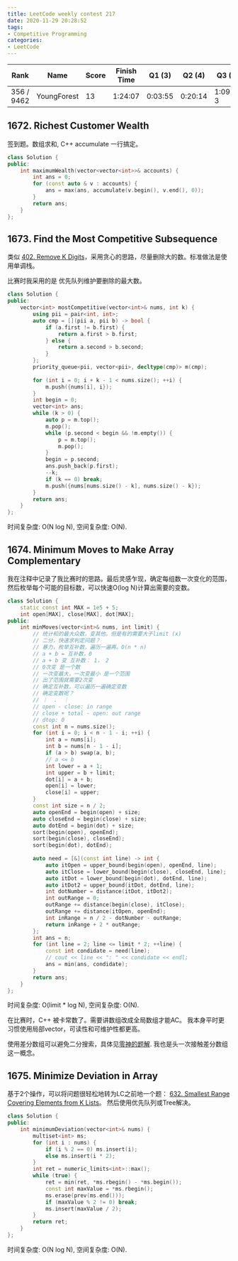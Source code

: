 ```yaml
---
title: LeetCode weekly contest 217
date: 2020-11-29 20:28:52
tags:
- Competitive Programming
categories:
- LeetCode
---
```



| Rank |	Name |	Score |	Finish Time | 	Q1 (3) |	Q2 (4) |	Q3 (6) |	Q4 (7)|
|--|--|--|--|--|--|--|--|
| 356 / 9462 | YoungForest | 13 | 	1:24:07 |  0:03:55	 | 0:20:14 |  1:09:07  3 | null |


## 1672. Richest Customer Wealth

签到题。数组求和, C++ accumulate 一行搞定。

```cpp
class Solution {
public:
    int maximumWealth(vector<vector<int>>& accounts) {
        int ans = 0;
        for (const auto & v : accounts) {
            ans = max(ans, accumulate(v.begin(), v.end(), 0));
        }
        return ans;
    }
};
```

## 1673. Find the Most Competitive Subsequence

类似 [402. Remove K Digits](https://leetcode-cn.com/problems/remove-k-digits/)，采用贪心的思路，尽量删除大的数。标准做法是使用单调栈。

比赛时我采用的是 优先队列维护要删除的最大数。

```cpp
class Solution {
public:
    vector<int> mostCompetitive(vector<int>& nums, int k) {
        using pii = pair<int, int>;
        auto cmp = [](pii a, pii b) -> bool {
            if (a.first != b.first) {
                return a.first > b.first;
            } else {
                return a.second > b.second;
            }
        };
        priority_queue<pii, vector<pii>, decltype(cmp)> m(cmp);
        
        for (int i = 0; i + k - 1 < nums.size(); ++i) {
            m.push({nums[i], i});
        }
        int begin = 0;
        vector<int> ans;
        while (k > 0) {
            auto p = m.top();
            m.pop();
            while (p.second < begin && !m.empty()) {
                p = m.top();
                m.pop();
            }
            begin = p.second;
            ans.push_back(p.first);
            --k;
            if (k == 0) break;
            m.push({nums[nums.size() - k], nums.size() - k});
        }
        return ans;
    }
};
```

时间复杂度: O(N log N),
空间复杂度: O(N).


## 1674. Minimum Moves to Make Array Complementary

我在注释中记录了我比赛时的思路。最后灵感乍现，确定每组数一次变化的范围，然后枚举每个可能的目标数，可以快速O(log N)计算出需要的变数。


```cpp
class Solution {
    static const int MAX = 1e5 + 5;
    int open[MAX], close[MAX], dot[MAX];
public:
    int minMoves(vector<int>& nums, int limit) {
        // 统计和的最大众数，变其他。但是有的需要大于limit (x)
        // 二分，快速求判定问题？
        // 暴力，枚举互补数，遍历一遍再。O(n * n)
        // a + b = 互补数，0
        // a + b 变 互补数： 1， 2
        // 0次变 是一个数
        // 一次变最大，一次变最小 是一个范围
        // 出了范围就需要2次变
        // 确定互补数，可以遍历一遍确定变数
        // 确定变数呢？
        // ｜  .  ｜
        // open - close: in range
        // close + total - open: out range
        // dtop: 0
        const int n = nums.size();
        for (int i = 0; i < n - 1 - i; ++i) {
            int a = nums[i];
            int b = nums[n - 1 - i];
            if (a > b) swap(a, b);
            // a <= b
            int lower = a + 1;
            int upper = b + limit;
            dot[i] = a + b;
            open[i] = lower;
            close[i] = upper;
        }
        const int size = n / 2;
        auto openEnd = begin(open) + size;
        auto closeEnd = begin(close) + size;
        auto dotEnd = begin(dot) + size;
        sort(begin(open), openEnd);
        sort(begin(close), closeEnd);
        sort(begin(dot), dotEnd);
        
        auto need = [&](const int line) -> int {
            auto itOpen = upper_bound(begin(open), openEnd, line);
            auto itClose = lower_bound(begin(close), closeEnd, line);
            auto itDot = lower_bound(begin(dot), dotEnd, line);
            auto itDot2 = upper_bound(itDot, dotEnd, line);
            int dotNumber = distance(itDot, itDot2);
            int outRange = 0;
            outRange += distance(begin(close), itClose);
            outRange += distance(itOpen, openEnd);
            int inRange = n / 2 - dotNumber - outRange;
            return inRange + 2 * outRange;
        };
        int ans = n;
        for (int line = 2; line <= limit * 2; ++line) {
            const int condidate = need(line);
            // cout << line << ": " << condidate << endl;
            ans = min(ans, condidate);
        }
        return ans;
    }
};
```

时间复杂度: O(limit * log N),
空间复杂度: O(N).

在比赛时，C++ 被卡常数了。需要讲数组改成全局数组才能AC。
我本身平时更习惯使用局部vector，可读性和可维护性都更高。

使用差分数组可以避免二分搜索，具体见[零神的题解](https://leetcode-cn.com/problems/minimum-moves-to-make-array-complementary/solution/shi-shu-zu-hu-bu-de-zui-shao-cao-zuo-ci-shu-by-zer/). 我也是头一次接触差分数组这一概念。

## 1675. Minimize Deviation in Array

基于2个操作，可以将问题很轻松地转为LC之前地一个题：
[632. Smallest Range Covering Elements from K Lists](https://leetcode-cn.com/problems/smallest-range-covering-elements-from-k-lists/)。
然后使用优先队列或Tree解决。

```cpp
class Solution {
public:
    int minimumDeviation(vector<int>& nums) {
        multiset<int> ms;
        for (int i : nums) {
            if (i % 2 == 0) ms.insert(i);
            else ms.insert(i * 2);
        }
        int ret = numeric_limits<int>::max();
        while (true) {
            ret = min(ret, *ms.rbegin() - *ms.begin());
            const int maxValue = *ms.rbegin();
            ms.erase(prev(ms.end()));
            if (maxValue % 2 != 0) break;
            ms.insert(maxValue / 2);
        }
        return ret;
    }
};
```

时间复杂度: O(N log N),
空间复杂度: O(N).
